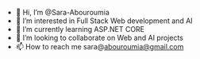 - 👋 Hi, I’m @Sara-Abouroumia
- 👀 I’m interested in Full Stack Web development and AI 
- 🌱 I’m currently learning ASP.NET CORE
- 💞️ I’m looking to collaborate on Web and AI projects
- 📫 How to reach me sara@abouroumia@gmail.com

<!---
Sara-Abouroumia/Sara-Abouroumia is a ✨ special ✨ repository because its `README.md` (this file) appears on your GitHub profile.
You can click the Preview link to take a look at your changes.
--->
